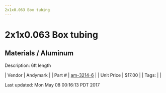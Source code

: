 ```yaml
---
2x1x0.063 Box tubing
---
```

# 2x1x0.063 Box tubing
## Materials / Aluminum
Description: 	6ft length 

| Vendor | Andymark | 
| Part # | [am-3214-6](http://www.andymark.com/product-p/am-3214-6.htm) | 
| Unit Price | $17.00 | 
| Tags: |  | 

Last updated: Mon May 08 00:16:13 PDT 2017